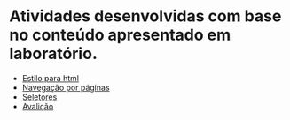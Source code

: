 # Atividades desenvolvidas com base no conteúdo apresentado em laboratório.

- [Estilo para html](https://github.com/tmenegaz/LMW-turma-51506/tree/master/htmlEetilos)  
- [Navegação por páginas](https://github.com/tmenegaz/LMW-turma-51506/tree/master/navPaginas)
- [Seletores](https://github.com/tmenegaz/LMW-turma-51506/tree/master/seletores)
- [Avalição](https://github.com/tmenegaz/LMW-turma-51506/tree/master/avaliacao) 
